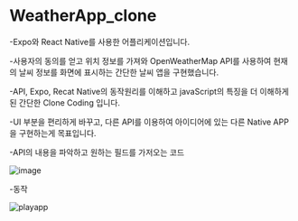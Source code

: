 # WeatherApp_clone

-Expo와 React Native를 사용한 어플리케이션입니다.

-사용자의 동의를 얻고 위치 정보를 가져와 OpenWeatherMap API를 사용하여 현재의 날씨 정보를 화면에 표시하는 간단한 날씨 앱을 구현했습니다.

-API, Expo, Recat Native의 동작원리를 이해하고 javaScript의 특징을 더 이해하게된 간단한 Clone Coding 입니다.

-UI 부분을 편리하게 바꾸고, 다른 API를 이용하여 아이디어에 있는 다른 Native APP을 구현하는게 목표입니다.




-API의 내용을 파악하고 원하는 필드를 가저오는 코드

![image](https://github.com/ensookim/WeatherApp_clone/assets/110519907/aac5d9d8-cfc3-4205-8ed3-43356210bfd2)







-동작




![playapp](https://github.com/ensookim/WeatherApp_clone/assets/110519907/1fa04c89-64ca-4572-bf2f-1420ca29e722)





